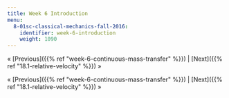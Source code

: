 ```yaml
---
title: Week 6 Introduction
menu:
  8-01sc-classical-mechanics-fall-2016:
    identifier: week-6-introduction
    weight: 1090
---
```

« [Previous]({{% ref "week-6-continuous-mass-transfer" %}}) | [Next]({{% ref "18.1-relative-velocity" %}}) »

« [Previous]({{% ref "week-6-continuous-mass-transfer" %}}) | [Next]({{% ref "18.1-relative-velocity" %}}) »